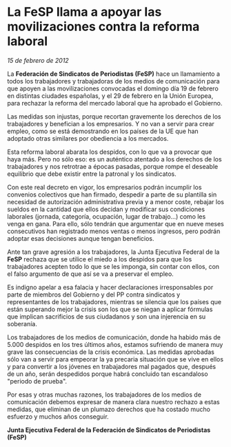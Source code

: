 # La FeSP llama a apoyar las movilizaciones contra la reforma laboral

*15 de febrero de 2012*

La **Federación de Sindicatos de Periodistas (FeSP)** hace un llamamiento a todos los trabajadores y trabajadoras de los medios de comunicación para que apoyen a las movilizaciones convocadas el domingo día 19 de febrero en distintas ciudades españolas, y el 29 de febrero en la Unión Europea, para rechazar la reforma del mercado laboral que ha aprobado el Gobierno.

Las medidas son injustas, porque recortan gravemente los derechos de los trabajadores y benefician a los empresarios. Y no van a servir para crear empleo, como se está demostrando en los países de la UE que han adoptado otras similares por obediencia a los mercados.

Esta reforma laboral abarata los despidos, con lo que va a provocar que haya más. Pero no sólo eso: es un auténtico atentado a los derechos de los trabajadores y nos retrotrae a épocas pasadas, porque rompe el deseable equilibrio que debe existir entre la patronal y los sindicatos.

Con este real decreto en vigor, los empresarios podrán incumplir los convenios colectivos que han firmado, despedir a parte de su plantilla sin necesidad de autorización administrativa previa y a menor coste, rebajar los sueldos en la cantidad que ellos decidan y modificar sus condiciones laborales (jornada, categoría, ocupación, lugar de trabajo...) como les venga en gana. Para ello, sólo tendrán que argumentar que en nueve meses consecutivos han registrado menos ventas o menos ingresos, pero podrán adoptar esas decisiones aunque tengan beneficios.

Ante tan grave agresión a los trabajadores, la Junta Ejecutiva Federal de la **FeSP** rechaza que se utilice el miedo a los despidos para que los trabajadores acepten todo lo que se les imponga, sin contar con ellos, con el falso argumento de que así se va a preservar el empleo.

Es indigno apelar a esa falacia y hacer declaraciones irresponsables por parte de miembros del Gobierno y del PP contra sindicatos y representantes de los trabajadores, mientras se silencia que los países que están superando mejor la crisis son los que se niegan a aplicar fórmulas que implican sacrificios de sus ciudadanos y son una injerencia en su soberanía.

Los trabajadores de los medios de comunicación, donde ha habido más de 5.000 despidos en los tres últimos años, estamos sufriendo de manera muy grave las consecuencias de la crisis económica. Las medidas aprobadas sólo van a servir para empeorar la ya precaria situación que se vive en ellos y para convertir a los jóvenes en trabajadores mal pagados que, después de un año, serán despedidos porque habrá concluido tan escandaloso "periodo de prueba".

Por esas y otras muchas razones, los trabajadores de los medios de comunicación debemos expresar de manera clara nuestro rechazo a estas medidas, que eliminan de un plumazo derechos que ha costado mucho esfuerzo y muchos años conseguir.

**Junta Ejecutiva Federal de la Federación de Sindicatos de Periodistas (FeSP)**
